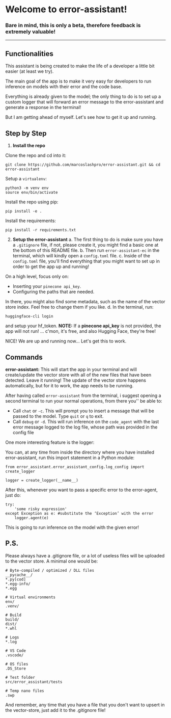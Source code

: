 # Welcome to error-assistant!

### Bare in mind, this is only a beta, therefore feedback is extremely valuable!

---

## **Functionalities**

This assistant is being created to make the life of a developer a little bit easier (at least we try).

The main goal of the app is to make it very easy for developers to run inference on models with their error and the code base.

Everything is already given to the model; the only thing to do is to set up a custom logger that will forward an error message to the error-assistant and generate a response in the terminal!

But I am getting ahead of myself. Let's see how to get it up and running.

## **Step by Step**

1. **Install the repo**
   
Clone the repo and cd into it:
```
git clone https://github.com/marcoslashpro/error-assistant.git && cd error-assistant
```

Setup a `virtualenv`:
```
python3 -m venv env
source env/bin/activate
```

Install the repo using pip:
```
pip install -e .
```

Install the requirements:
```
pip install -r requirements.txt
```

2. **Setup the error-assistant**
a. The first thing to do is make sure you have a `.gitignore` file, if not, please create it, you might find a basic one at the bottom of this README file.
b. Then run `error-assistant-ec` in the terminal, which will kindly open a `config.toml` file.
c. Inside of the `config.toml` file, you'll find everything that you might want to set up in order to get the app up and running!

On a high level, focus only on:
- Inserting your `pinecone api_key`.
- Configuring the paths that are needed.

In there, you might also find some metadata, such as the name of the vector store index. Feel free to change them if you like.
d. In the terminal, run:
```
huggingface-cli login
```
and setup your hf_token.
**NOTE:** If a **pinecone api_key** is not provided, the app will not run! ... c'mon, it's free, and also Hugging Face, they're free!

NICE! We are up and running now... Let's get this to work.

## **Commands**

**error-assistant:**
This will start the app in your terminal and will create/update the vector store with all of the new files that have been detected. Leave it running! The update of the vector store happens automatically, but for it to work, the app needs to be running.

After having called `error-assistant` from the terminal, i suggest opening a second terminal to run your normal operations, from there you'' be able to:

- Call `chat` or `-c`. This will prompt you to insert a message that will be passed to the model. Type `quit` or `q` to exit.
- Call `debug` or `-d`. This will run inference on the `code_agent` with the last error message logged to the log file, whose path was provided in the config file

One more interesting feature is the logger:

You can, at any time from inside the directory where you have installed error-assistant, run this import statement in a Python module:
```
from error_assistant.error_assistant_config.log_config import create_logger

logger = create_logger(__name__)
```
After this, whenever you want to pass a specific error to the error-agent, just do:
```
try:
    'some risky expression'
except Exception as e: #substitute the ‘Exception’ with the error
    logger.agent(e)
```
This is going to run inference on the model with the given error!

## P.S.
Please always have a .gitignore file, or a lot of useless files will be uploaded to the vector store. A minimal one would be:

```
# Byte-compiled / optimized / DLL files
__pycache__/
*.py[cod]
*.egg-info/
*.egg

# Virtual environments
env/
.venv/

# Build
build/
dist/
*.whl

# Logs
*.log

# VS Code
.vscode/

# OS files
.DS_Store

# Test folder
src/error_assistant/tests

# Temp nano files
.swp
```

And remember, any time that you have a file that you don't want to upsert in the vector-store, just add it to the .gitignore file!
